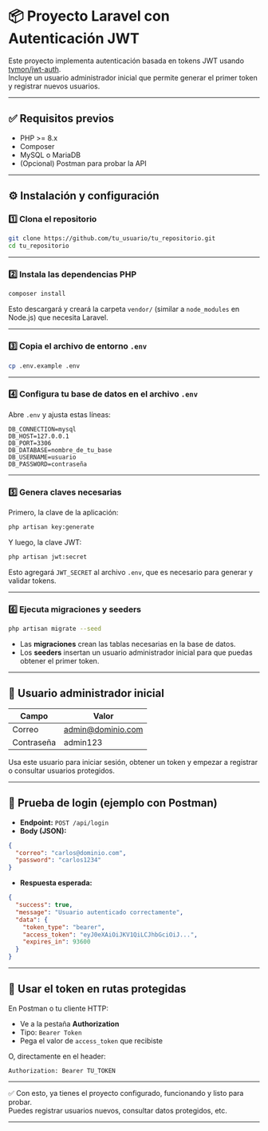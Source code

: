 # 📦 **Proyecto Laravel con Autenticación JWT**

Este proyecto implementa autenticación basada en tokens JWT usando [tymon/jwt-auth](https://github.com/tymondesigns/jwt-auth).\
Incluye un usuario administrador inicial que permite generar el primer token y registrar nuevos usuarios.

---

## ✅ **Requisitos previos**

- PHP >= 8.x
- Composer
- MySQL o MariaDB
- (Opcional) Postman para probar la API

---

## ⚙️ **Instalación y configuración**

### 1️⃣ Clona el repositorio

```bash
git clone https://github.com/tu_usuario/tu_repositorio.git
cd tu_repositorio
```

---

### 2️⃣ Instala las dependencias PHP

```bash
composer install
```

Esto descargará y creará la carpeta `vendor/` (similar a `node_modules` en Node.js) que necesita Laravel.

---

### 3️⃣ Copia el archivo de entorno `.env`

```bash
cp .env.example .env
```

---

### 4️⃣ Configura tu base de datos en el archivo `.env`

Abre `.env` y ajusta estas líneas:

```
DB_CONNECTION=mysql
DB_HOST=127.0.0.1
DB_PORT=3306
DB_DATABASE=nombre_de_tu_base
DB_USERNAME=usuario
DB_PASSWORD=contraseña
```

---

### 5️⃣ Genera claves necesarias

Primero, la clave de la aplicación:

```bash
php artisan key:generate
```

Y luego, la clave JWT:

```bash
php artisan jwt:secret
```

Esto agregará `JWT_SECRET` al archivo `.env`, que es necesario para generar y validar tokens.

---

### 6️⃣ Ejecuta migraciones y seeders

```bash
php artisan migrate --seed
```

- Las **migraciones** crean las tablas necesarias en la base de datos.
- Los **seeders** insertan un usuario administrador inicial para que puedas obtener el primer token.

---

## 👤 **Usuario administrador inicial**

| Campo      | Valor                                          |
| ---------- | ---------------------------------------------- |
| Correo     | [admin@dominio.com](mailto\:admin@dominio.com) |
| Contraseña | admin123                                       |

Usa este usuario para iniciar sesión, obtener un token y empezar a registrar o consultar usuarios protegidos.

---

## 🧪 **Prueba de login (ejemplo con Postman)**

- **Endpoint:** `POST /api/login`
- **Body (JSON):**

```json
{
  "correo": "carlos@dominio.com",
  "password": "carlos1234"
}
```

- **Respuesta esperada:**

```json
{
  "success": true,
  "message": "Usuario autenticado correctamente",
  "data": {
    "token_type": "bearer",
    "access_token": "eyJ0eXAiOiJKV1QiLCJhbGciOiJ...",
    "expires_in": 93600
  }
}
```

---

## 🔐 **Usar el token en rutas protegidas**

En Postman o tu cliente HTTP:

- Ve a la pestaña **Authorization**
- Tipo: `Bearer Token`
- Pega el valor de `access_token` que recibiste

O, directamente en el header:

```
Authorization: Bearer TU_TOKEN
```

---

✅ Con esto, ya tienes el proyecto configurado, funcionando y listo para probar.\
Puedes registrar usuarios nuevos, consultar datos protegidos, etc.

---


